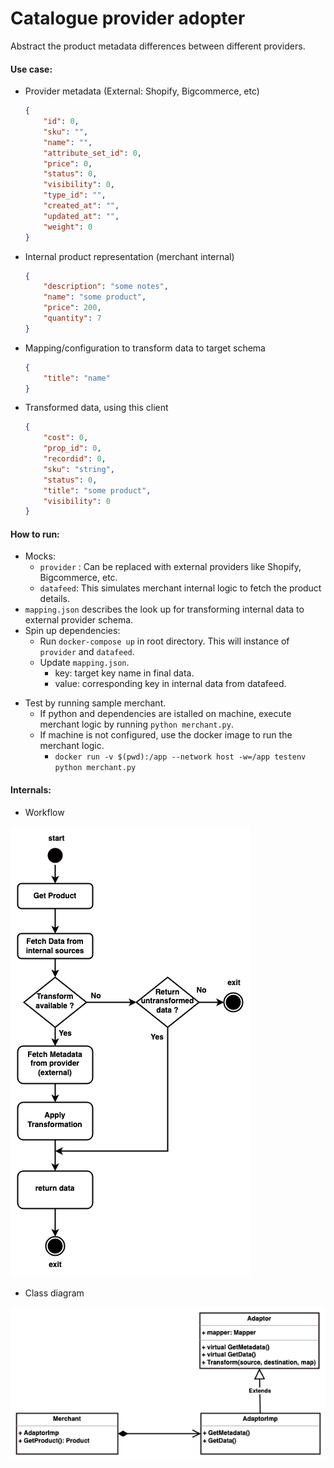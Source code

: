 # Catalogue provider adopter

Abstract the product metadata differences between different providers. 

#### Use case:

- Provider metadata (External: Shopify, Bigcommerce, etc)
    ```json
  {
        "id": 0,
        "sku": "",
        "name": "",
        "attribute_set_id": 0,
        "price": 0,
        "status": 0,
        "visibility": 0,
        "type_id": "",
        "created_at": "",
        "updated_at": "",
        "weight": 0
  }
    ```
- Internal product representation (merchant internal)
    ```json
    {
        "description": "some notes",
        "name": "some product",
        "price": 200,
        "quantity": 7
    }
    ```
- Mapping/configuration to transform data to target schema
    ```json
    {
    	"title": "name"
    }
    ```
- Transformed data, using this client
    ```json
    {
        "cost": 0,
        "prop_id": 0,
        "recordid": 0,
        "sku": "string",
        "status": 0,
        "title": "some product", 
        "visibility": 0
    }
    ```

#### How to run:
- Mocks:
    + `provider` : Can be replaced with external providers like Shopify, Bigcommerce, etc.
    + `datafeed`: This simulates merchant internal logic to fetch the product details.
- `mapping.json` describes the look up for transforming internal data to external provider schema.
- Spin up dependencies:
    + Run `docker-compose up` in root directory. This will instance of `provider` and `datafeed`.
    + Update `mapping.json`.
        - key: target key name in final data.
        - value: corresponding key in internal data from datafeed.
+ Test by running sample merchant.
    - If python and dependencies are istalled on machine, execute merchant logic by running `python merchant.py`.
    - If machine is not configured, use the docker image to run the merchant logic.
        - `docker run -v $(pwd):/app --network host -w=/app testenv python merchant.py`

#### Internals:
- Workflow

![Workflow](./docs/workflow.png?raw=true "Workflow")

- Class diagram

![Class](./docs/class-diagram.png?raw=true "Class")
